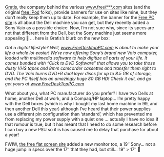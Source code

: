 <a href="http://www.gratisnetwork.com/" target="_blank" class="broken_link">Gratis</a>, the company behind the various www.free\***.com sites (and the original <a href="http://www.freeiPods.com/?r=14756414" target="_blank">free iPod</a> folks), provide banners for use on sites like mine, but they don&#8217;t really keep them up to date. For example, the banner for the <a href="http://www.FreeDesktopPC.com/?r=15127916" target="_blank">Free PC site</a> is all about the Dell machine you can get, but they recently added a Sony Vaio as a possible choice. Now, I&#8217;m not sure why, since its specs are not that different from the Dell, but the Sony machine just seems more appealing 🙂 &#8230; here is Gratis&#8217;s blurb on the new box:

_Got a digital lifestyle? Well, <a href="http://www.FreeDesktopPC.com/?r=15127916" target="_blank">www.FreeDesktopPC.com</a> is about to make your life a whole lot easier! We&#8217;re now offering Sony&#8217;s brand new Vaio computer, loaded with multimedia software to help digitize all parts of your life. It comes bundled with &#8220;Click to DVD Software&#8221; that allows you to take those dusty VHS tapes and 8mm camcorder cassettes and transfer them right to DVD. The Vaio burns DVD+R dual layer discs for up to 8.5 GB of storage, and the PC itself has an amazingly huge 80 GB HD! Check it out, and go get yours at <a href="http://www.FreeDesktopPC.com/?r=15127916" target="_blank">www.FreeDeskTopPC.com</a>_

What about you, what PC manufacturer do you prefer? I have two Dells at home, another Dell at work, and a Compaq/HP laptop&#8230; I&#8217;m pretty happy with the Dell boxes (which is why I bought my last home machine in 99, and then another Dell this year) although I&#8217;ve heard that their power supplies use a different pin configuration than &#8216;standard&#8217;, which has prevented me from replacing my power supply with a quiet one &#8230; actually I have no idea if that rumour is true, but it has meant that I need to do some research before I can buy a new PSU so it is has caused me to delay that purchase for about a year!

FWIW, <a href="http://www.FreeFlatScreens.com/?r=13882371" target="_blank">the free flat screen site</a> added a new monitor too, a 19&#8243; Sony&#8230; not a huge jump in specs over the 17&#8243; that they had, but still&#8230; 19&#8243; > 17&#8243; 🙂